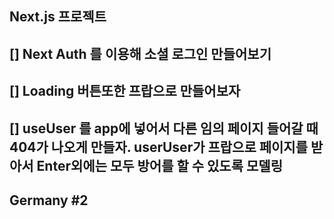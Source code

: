 ## Next.js 프로젝트

## [] Next Auth 를 이용해 소셜 로그인 만들어보기

## [] Loading 버튼또한 프랍으로 만들어보자

## [] useUser 를 app에 넣어서 다른 임의 페이지 들어갈 때 404가 나오게 만들자. userUser가 프랍으로 페이지를 받아서 Enter외에는 모두 방어를 할 수 있도록 모델링

## Germany #2
